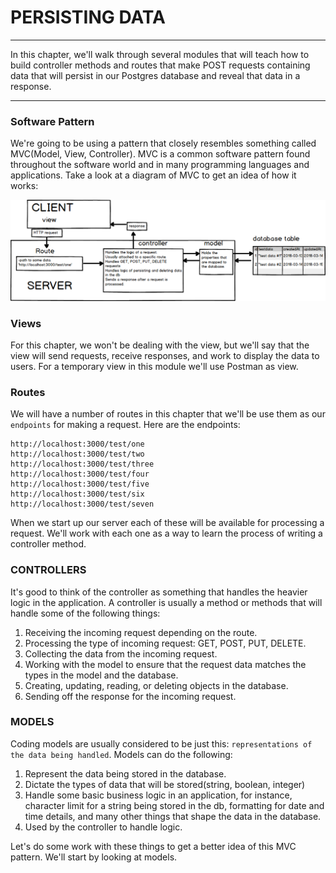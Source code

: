 # PERSISTING DATA
---

In this chapter, we'll walk through several modules that will teach how to build controller methods and routes that make POST requests containing data that will persist in our Postgres database and reveal that data in a response. 

<hr>

### Software Pattern
We're going to be using a pattern that closely resembles something called MVC(Model, View, Controller). MVC is a common software pattern found throughout the software world and in many programming languages and applications. Take a look at a diagram of MVC to get an idea of how it works:

![screenshot](assets/02-mvc.png)


### Views
For this chapter, we won't be dealing with the view, but we'll say that the view will send requests, receive responses, and work to display the data to users. For a temporary view in this module we'll use Postman as view.

### Routes
We will have a number of routes in this chapter that we'll be use them as our `endpoints` for making a request. Here are the endpoints:

```
http://localhost:3000/test/one
http://localhost:3000/test/two
http://localhost:3000/test/three
http://localhost:3000/test/four
http://localhost:3000/test/five
http://localhost:3000/test/six
http://localhost:3000/test/seven
```

When we start up our server each of these will be available for processing a request. We'll work with each one as a way to learn the process of writing a controller method.

### CONTROLLERS
It's good to think of the controller as something that handles the heavier logic in the application. A controller is usually a method or methods that will handle some of the following things:
1. Receiving the incoming request depending on the route.
2. Processing the type of incoming request: GET, POST, PUT, DELETE.
3. Collecting the data from the incoming request.
4. Working with the model to ensure that the request data matches the types in the model and the database. 
5. Creating, updating, reading, or deleting objects in the database. 
6. Sending off the response for the incoming request. 

### MODELS
Coding models are usually considered to be just this: `representations of the data being handled`. Models can do the following:
1. Represent the data being stored in the database. 
2. Dictate the types of data that will be stored(string, boolean, integer)
3. Handle some basic business logic in an application, for instance, character limit for a string being stored in the db, formatting for date and time details, and many other things that shape the data in the database.
4. Used by the controller to handle logic.


Let's do some work with these things to get a better idea of this MVC pattern. We'll start by looking at models.





